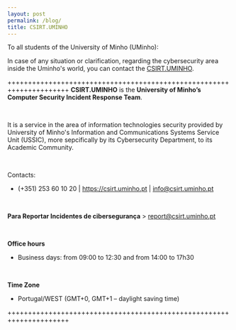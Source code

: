 ```yaml
---
layout: post
permalink: /blog/
title: CSIRT.UMINHO
---
```


To all students of the University of Minho (UMinho):

In case of any situation or clarification, regarding the cybersecurity area inside the Uminho's world, you can contact the [CSIRT.UMINHO](https://www.csirt.uminho.pt/).


+++++++++++++++++++++++++++++++++++++++++++++++++++++++++++++++++++++
**CSIRT.UMINHO** is the __University of Minho’s Computer Security Incident Response Team__. 

<br/>

It is a service in the area of information technologies security provided by University of Minho's Information and Communications Systems Service Unit (USSIC), more sepcifically by its Cybersecurity Department, to its Academic Community.

<br/>

Contacts:

- (+351) 253 60 10 20 | https://csirt.uminho.pt | info@csirt.uminho.pt

<br/>

**Para Reportar Incidentes de cibersegurança** > report@csirt.uminho.pt

<br/>

**Office hours**
- Business days: from 09:00 to 12:30 and from 14:00 to 17h30

<br/>

__Time Zone__
- Portugal/WEST (GMT+0, GMT+1 – daylight saving time)

+++++++++++++++++++++++++++++++++++++++++++++++++++++++++++++++++++++
